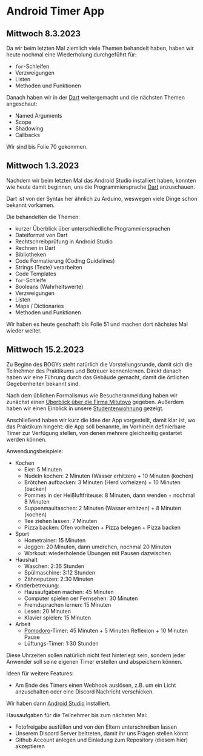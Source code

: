 # Android Timer App
## Mittwoch 8.3.2023

Da wir beim letzten Mal ziemlich viele Themen behandelt haben, haben wir heute nochmal eine Wiederholung durchgeführt für:

* `for`-Schleifen
* Verzweigungen
* Listen
* Methoden und Funktionen

Danach haben wir in der [Dart](Dart.pptx) weitergemacht und die nächsten Themen angeschaut:

* Named Arguments
* Scope
* Shadowing
* Callbacks

Wir sind bis Folie 70 gekommen.

## Mittwoch 1.3.2023

Nachdem wir beim letzten Mal das Android Studio installiert haben, konnten wie heute damit beginnen, uns die Programmiersprache [Dart](Dart.pptx) anzuschauen.

Dart ist von der Syntax her ähnlich zu Arduino, weswegen viele Dinge schon bekannt vorkamen.

Die behandelten die Themen:

* kurzer Überblick über unterschiedliche Programmiersprachen
* Dateiformat von Dart
* Rechtschreibprüfung in Android Studio
* Rechnen in Dart
* Bibliotheken
* Code Formatierung (Coding Guidelines)
* Strings (Texte) verarbeiten
* Code Templates
* `for`-Schleife
* Booleans (Wahrheitswerte)
* Verzweigungen
* Listen
* Maps / Dictionaries
* Methoden und Funktionen

Wir haben es heute geschafft bis Folie 51 und machen dort nächstes Mal wieder weiter.

## Mittwoch 15.2.2023

Zu Beginn des BOGYs steht natürlich die Vorstellungsrunde, damit sich die Teilnehmer des Praktikums und Betreuer kennenlernen. Direkt danach haben wir eine Führung durch das Gebäude gemacht, damit die örtlichen Gegebenheiten bekannt sind.

Nach dem üblichen Formalismus wie Besucheranmeldung haben wir zunächst einen [Überblick über die Firma Mitutoyo](Firmenpräsentation.pptx) gegeben. Außerdem haben wir einen Einblick in unsere [Studentenwohnung](Studentenwohnung.pptx) gezeigt.

Anschließend haben wir kurz die Idee der App vorgestellt, damit klar ist, wo das Praktikum hingeht: die App soll benannte, im Vorhinein definierbare Timer zur Verfügung stellen, von denen mehrere gleichzeitig gestartet werden können. 

Anwendungsbeispiele:

* Kochen
  * Eier: 5 Minuten
  * Nudeln kochen: 2 Minuten (Wasser erhitzen) + 10 Minuten (kochen)
  * Brötchen aufbacken: 3 Minuten (Herd vorheizen) + 10 Minuten (backen)
  * Pommes in der Heißluftfriteuse: 8 Minuten, dann wenden + nochmal 8 Minuten
  * Suppenmaultaschen: 2 Minuten (Wasser erhitzen) + 8 Minuten (kochen)
  * Tee ziehen lassen: 7 Minuten
  * Pizza backen: Ofen vorheizen + Pizza belegen + Pizza backen
* Sport
  * Hometrainer: 15 Minuten
  * Joggen: 20 Minuten, dann umdrehen, nochmal 20 Minuten
  * Workout: wiederholende Übungen mit Pausen dazwischen
* Haushalt
  * Waschen: 2:36 Stunden
  * Spülmaschine: 3:12 Stunden
  * Zähneputzen: 2:30 Minuten
* Kinderbetreuung:
  * Hausaufgaben machen: 45 Minuten 
  * Computer spielen oer Fernsehen: 30 Minuten
  * Fremdsprachen lernen: 15 Minuten
  * Lesen: 20 Minuten
  * Klavier spielen: 15 Minuten
* Arbeit
  * [Pomodoro](https://de.wikipedia.org/wiki/Pomodoro-Technik)-Timer: 45 Minuten + 5 Minuten Reflexion + 10 Minuten Pause
  * Lüftungs-Timer: 1:30 Stunden

Diese Uhrzeiten sollen natürlich nicht fest hinterlegt sein, sondern jeder Anwender soll seine eigenen Timer erstellen und abspeichern können.

Ideen für weitere Features:

* Am Ende des Timers einen Webhook auslösen, z.B. um ein Licht anzuschalten oder eine Discord Nachricht verschicken.

Wir haben dann [Android Studio](AndroidStudio.pptx) installiert.

Hausaufgaben für die Teilnehmer bis zum nächsten Mal:

* Fotofreigabe ausfüllen und von den Eltern unterschreiben lassen
* Unserem Discord Server beitreten, damit ihr uns Fragen stellen könnt
* Github Account anlegen und Einladung zum Repository (diesem hier) akzeptieren
